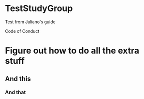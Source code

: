 # TestStudyGroup
Test from Juliano's guide

Code of Conduct

# Figure out how to do all the extra stuff
## And this
### And that
